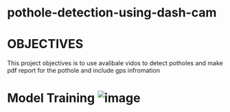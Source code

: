 # pothole-detection-using-dash-cam

# OBJECTIVES
This project objectives is to use avalibale vidos to detect potholes and make pdf report for the pothole and include gps infromation 

# Model Training ![image](https://github.com/moaldeaiji1/pothole-detection-using-dash-cam/assets/164229271/daa99e46-8d67-4b43-b49a-e038e60ccdb2)



